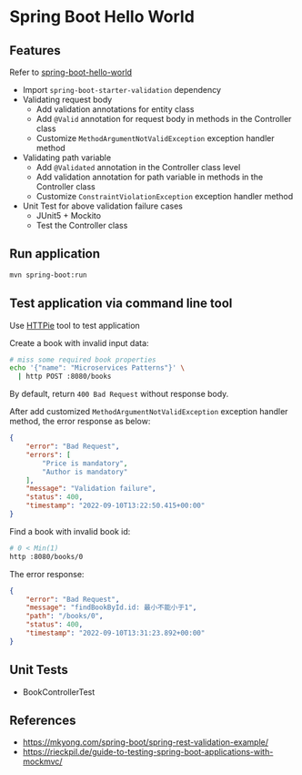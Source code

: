 # Spring Boot Hello World

## Features

Refer to [spring-boot-hello-world](../spring-boot-hello-world)
- Import `spring-boot-starter-validation` dependency
- Validating request body
  - Add validation annotations for entity class
  - Add `@Valid` annotation for request body in methods in the Controller class
  - Customize `MethodArgumentNotValidException` exception handler method
- Validating path variable
  - Add `@Validated` annotation in the Controller class level
  - Add validation annotation for path variable in methods in the Controller class
  - Customize `ConstraintViolationException` exception handler method
- Unit Test for above validation failure cases
  - JUnit5 + Mockito
  - Test the Controller class


## Run application

```bash
mvn spring-boot:run
```

## Test application via command line tool

Use [HTTPie](https://github.com/httpie/httpie) tool to test application

Create a book with invalid input data:
```bash
# miss some required book properties
echo '{"name": "Microservices Patterns"}' \
  | http POST :8080/books
```

By default, return `400 Bad Request` without response body.

After add customized `MethodArgumentNotValidException` exception handler method, the error response as below:
```json
{
    "error": "Bad Request",
    "errors": [
        "Price is mandatory",
        "Author is mandatory"
    ],
    "message": "Validation failure",
    "status": 400,
    "timestamp": "2022-09-10T13:22:50.415+00:00"
}
```

Find a book with invalid book id:
```bash
# 0 < Min(1)
http :8080/books/0
```

The error response:
```json
{
    "error": "Bad Request",
    "message": "findBookById.id: 最小不能小于1",
    "path": "/books/0",
    "status": 400,
    "timestamp": "2022-09-10T13:31:23.892+00:00"
}
```

## Unit Tests

- BookControllerTest

## References

- https://mkyong.com/spring-boot/spring-rest-validation-example/
- https://rieckpil.de/guide-to-testing-spring-boot-applications-with-mockmvc/

